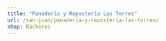```yaml
---
title: "Panadería y Repostería Las Torres"
url: /san-juan/panaderia-y-reposteria-las-torres/
shop: Bäckerei
---
```

